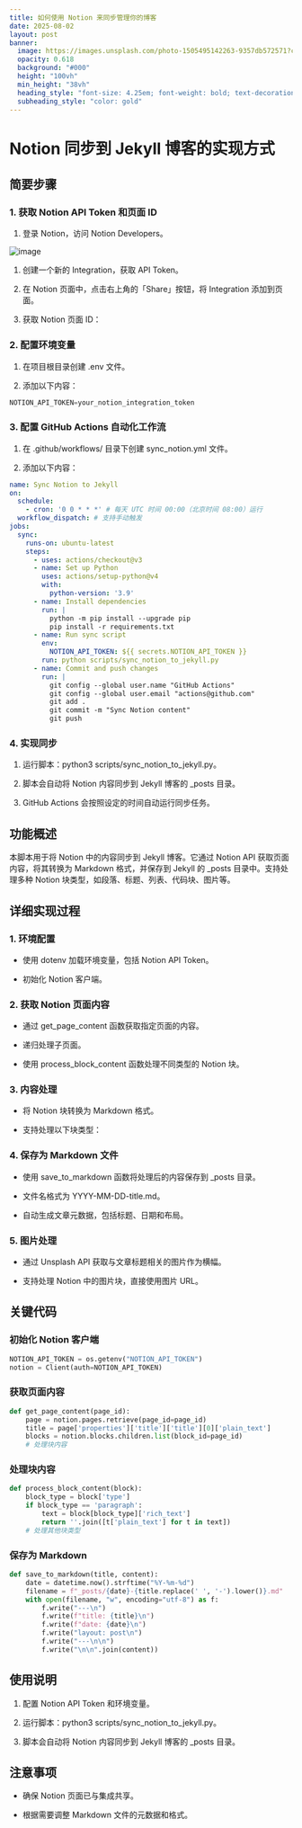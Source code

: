 ```yaml
---
title: 如何使用 Notion 来同步管理你的博客
date: 2025-08-02
layout: post
banner:
  image: https://images.unsplash.com/photo-1505495142263-9357db572571?crop=entropy&cs=tinysrgb&fit=max&fm=jpg&ixid=M3w2OTIwMzJ8MHwxfHJhbmRvbXx8fHx8fHx8fDE3NTQxNDQ0NTF8&ixlib=rb-4.1.0&q=80&w=1080
  opacity: 0.618
  background: "#000"
  height: "100vh"
  min_height: "38vh"
  heading_style: "font-size: 4.25em; font-weight: bold; text-decoration: underline"
  subheading_style: "color: gold"
---
```


# Notion 同步到 Jekyll 博客的实现方式

## 简要步骤

### 1. 获取 Notion API Token 和页面 ID

1. 登录 Notion，访问 Notion Developers。

![image](https://prod-files-secure.s3.us-west-2.amazonaws.com/a7a0cc5a-89b9-4cda-8686-1fba0ca52f40/d19c1afe-dea5-4312-9333-786b0ba83054/image.png?X-Amz-Algorithm=AWS4-HMAC-SHA256&X-Amz-Content-Sha256=UNSIGNED-PAYLOAD&X-Amz-Credential=ASIAZI2LB4662FQACO6X%2F20250802%2Fus-west-2%2Fs3%2Faws4_request&X-Amz-Date=20250802T142050Z&X-Amz-Expires=3600&X-Amz-Security-Token=IQoJb3JpZ2luX2VjEN3%2F%2F%2F%2F%2F%2F%2F%2F%2F%2FwEaCXVzLXdlc3QtMiJGMEQCIFchU5ivIpdSLDQCR15oYjV8d%2F8RQtPJdDz2bpN1CW65AiBVzff%2FcOVHTR3ChrSC4ImiVLYb%2FlSvd1APEyxjHXIp%2BCr%2FAwgWEAAaDDYzNzQyMzE4MzgwNSIMAvobuwEOLf%2FIaynMKtwDl5iWh07Q9rD601lhinnSD2FMnUdIU7GwguWeolqbNKH2RIOOb45koPWkkRvJcperK%2FNkV4vT%2BGnMp7ipyEIemKFeEfPgq7jaM%2Bgn3hgUF716I2JfaIXedITkoCNceH2A%2FTXzDFuOWj3S%2FqF%2Fi2ECO20w0tswVP6%2BZad4nB8ZJhiJ%2B9fVJmoRP%2Bubb9qNajlvISTsQXlD3jZms1KxVQ%2B1mNBEoJfSHtkaKULIskeoAq%2BitDAlyqMClGmmLw2YBTZoXga2QsXKpdPCYVoFOKnk9pPdiAgQcjmUjb1J9WRFk32gS4D7BlcOp1mm5vRWRXW6arBW%2B55gX9Xj8JRiNC0dkpAeKT9Ez2IyqNGpjJNpAP%2BcQ8Od8gSEUBk2GBnPMnF0MuZrOTntSM7YiCGu2FFHKa2Vq9FGGjpkTd8WaQFfuJYPZ22nRooLR592moTniFhUIY1XZCPdUjFTlOei4Oj%2BqEuBKnRA1pUEP9%2FfsB%2BiULF9EjQHtbIqK86X96PCN66n6RfEzTIelEfIDeVHOWjkHTDTkxjHPdVrCUg49k7a9fPZMc22ARAKbzotER7jaLkPBREW454nBAUQI1psE4ddp4GGC2LtV6%2FCzWHkjnbMI7HyJQi48zt%2FhUqaOCwwwJK4xAY6pgEuntN3vy%2BLj1OyslPhPWhpNAZIQGraVpk5GcGQ7EfmIODyPPVAek%2F6FDRQteBCPrqemc45TwJquInRzu%2FbW0w%2BdKPC83Gm6ZzomTAUuJ%2B8edHdVr4Jz%2BErbS%2FnDF00IOY54G2%2Bln%2FnrtBybeFx8gTc%2FnB9I7QL8%2BHgvvQIEOR03hseFpFzE%2BlWs2wpWi%2BMVE5zaxHdD9UCcSgOX31fX34bKwHjEyjD&X-Amz-Signature=eb8049697401cebc81085dce04dd44631af4facff2ad8ff5cb03dc01874beb0a&X-Amz-SignedHeaders=host&x-amz-checksum-mode=ENABLED&x-id=GetObject)

1. 创建一个新的 Integration，获取 API Token。

1. 在 Notion 页面中，点击右上角的「Share」按钮，将 Integration 添加到页面。

1. 获取 Notion 页面 ID：


### 2. 配置环境变量

1. 在项目根目录创建 .env 文件。

1. 添加以下内容：

```javascript
NOTION_API_TOKEN=your_notion_integration_token
```

### 3. 配置 GitHub Actions 自动化工作流

1. 在 .github/workflows/ 目录下创建 sync_notion.yml 文件。

1. 添加以下内容：

```yaml
name: Sync Notion to Jekyll
on:
  schedule:
    - cron: '0 0 * * *' # 每天 UTC 时间 00:00（北京时间 08:00）运行
  workflow_dispatch: # 支持手动触发
jobs:
  sync:
    runs-on: ubuntu-latest
    steps:
      - uses: actions/checkout@v3
      - name: Set up Python
        uses: actions/setup-python@v4
        with:
          python-version: '3.9'
      - name: Install dependencies
        run: |
          python -m pip install --upgrade pip
          pip install -r requirements.txt
      - name: Run sync script
        env:
          NOTION_API_TOKEN: ${{ secrets.NOTION_API_TOKEN }}
        run: python scripts/sync_notion_to_jekyll.py
      - name: Commit and push changes
        run: |
          git config --global user.name "GitHub Actions"
          git config --global user.email "actions@github.com"
          git add .
          git commit -m "Sync Notion content"
          git push
```

### 4. 实现同步

1. 运行脚本：python3 scripts/sync_notion_to_jekyll.py。

1. 脚本会自动将 Notion 内容同步到 Jekyll 博客的 _posts 目录。

1. GitHub Actions 会按照设定的时间自动运行同步任务。

## 功能概述

本脚本用于将 Notion 中的内容同步到 Jekyll 博客。它通过 Notion API 获取页面内容，将其转换为 Markdown 格式，并保存到 Jekyll 的 _posts 目录中。支持处理多种 Notion 块类型，如段落、标题、列表、代码块、图片等。

## 详细实现过程

### 1. 环境配置

- 使用 dotenv 加载环境变量，包括 Notion API Token。

- 初始化 Notion 客户端。

### 2. 获取 Notion 页面内容

- 通过 get_page_content 函数获取指定页面的内容。

- 递归处理子页面。

- 使用 process_block_content 函数处理不同类型的 Notion 块。

### 3. 内容处理

- 将 Notion 块转换为 Markdown 格式。

- 支持处理以下块类型：


### 4. 保存为 Markdown 文件

- 使用 save_to_markdown 函数将处理后的内容保存到 _posts 目录。

- 文件名格式为 YYYY-MM-DD-title.md。

- 自动生成文章元数据，包括标题、日期和布局。

### 5. 图片处理

- 通过 Unsplash API 获取与文章标题相关的图片作为横幅。

- 支持处理 Notion 中的图片块，直接使用图片 URL。

## 关键代码

### 初始化 Notion 客户端

```python
NOTION_API_TOKEN = os.getenv("NOTION_API_TOKEN")
notion = Client(auth=NOTION_API_TOKEN)
```

### 获取页面内容

```python
def get_page_content(page_id):
    page = notion.pages.retrieve(page_id=page_id)
    title = page['properties']['title']['title'][0]['plain_text']
    blocks = notion.blocks.children.list(block_id=page_id)
    # 处理块内容
```

### 处理块内容

```python
def process_block_content(block):
    block_type = block['type']
    if block_type == 'paragraph':
        text = block[block_type]['rich_text']
        return ''.join([t['plain_text'] for t in text])
    # 处理其他块类型
```

### 保存为 Markdown

```python
def save_to_markdown(title, content):
    date = datetime.now().strftime("%Y-%m-%d")
    filename = f"_posts/{date}-{title.replace(' ', '-').lower()}.md"
    with open(filename, "w", encoding="utf-8") as f:
        f.write("---\n")
        f.write(f"title: {title}\n")
        f.write(f"date: {date}\n")
        f.write("layout: post\n")
        f.write("---\n\n")
        f.write("\n\n".join(content))
```

## 使用说明

1. 配置 Notion API Token 和环境变量。

1. 运行脚本：python3 scripts/sync_notion_to_jekyll.py。

1. 脚本会自动将 Notion 内容同步到 Jekyll 博客的 _posts 目录。

## 注意事项

- 确保 Notion 页面已与集成共享。

- 根据需要调整 Markdown 文件的元数据和格式。